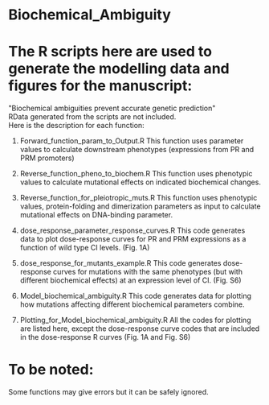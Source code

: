 # Biochemical_Ambiguity
# The R scripts here are used to generate the modelling data and figures for the manuscript: 
"Biochemical ambiguities prevent accurate genetic prediction"  
RData generated from the scripts are not included.  
Here is the description for each function: 

1) Forward_function_param_to_Output.R 
This function uses parameter values to calculate downstream phenotypes (expressions from PR and PRM promoters)

2) Reverse_function_pheno_to_biochem.R
This function uses phenotypic values to calculate mutational effects on indicated biochemical changes.  

3) Reverse_function_for_pleiotropic_muts.R
This function uses phenotypic values, protein-folding and dimerization parameters as input to calculate mutational effects on DNA-binding parameter.   

4) dose_response_parameter_response_curves.R
This code generates data to plot dose-response curves for PR and PRM expressions as a function of wild type CI levels. 
(Fig. 1A)

5) dose_response_for_mutants_example.R 
This code generates dose-response curves for mutations with the same phenotypes (but with different biochemical effects) at an expression level of CI. 
(Fig. S6)

6) Model_biochemical_ambiguity.R 
This code generates data for plotting how mutations affecting different biochemical parameters combine. 

7) Plotting_for_Model_biochemical_ambiguity.R
All the codes for plotting are listed here, except the dose-response curve codes that are included in the dose-response R curves (Fig. 1A and Fig. S6)

# To be noted: 
Some functions may give errors but it can be safely ignored. 
